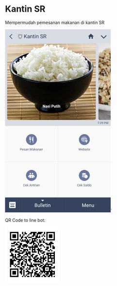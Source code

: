 # Kantin SR

Mempermudah pemesanan makanan di kantin SR

<img src="static/main.jpg" width="348" height="600" />`

QR Code to line bot:

![QR](static/QR.png)
